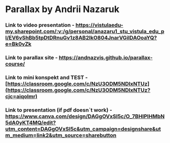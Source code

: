 # Parallax by Andrii Nazaruk

### Link to video presentation - https://vistulaedu-my.sharepoint.com/:v:/g/personal/anazaru1_stu_vistula_edu_pl/EV6vShBb5tpDtDRnuGv1z8AB2lkO804JnarVGiIDAOoaYQ?e=Bk0vZk
### Link to parallax site - https://andnazvis.github.io/parallax-course/
### Link to mini konspekt and TEST - [https://classroom.google.com/c/NzU3ODM5NDIxNTUz](https://classroom.google.com/c/NzU3ODM5NDIxNTUz?cjc=aiqolmr)
### Link to presentation (if pdf doesn`t work) - https://www.canva.com/design/DAGgOVxSl5c/O_7BHIPIHMbN5dA0yKT4MQ/edit?utm_content=DAGgOVxSl5c&utm_campaign=designshare&utm_medium=link2&utm_source=sharebutton


